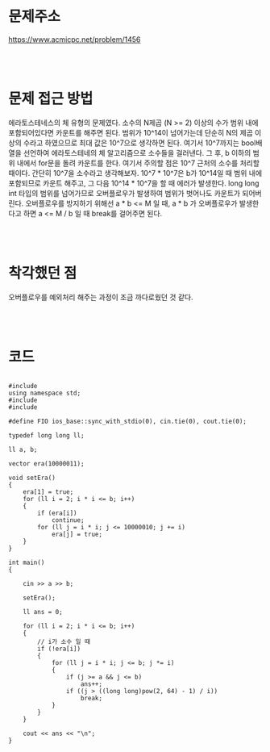 # 문제주소
https://www.acmicpc.net/problem/1456

<br><br>
# 문제 접근 방법
에라토스테네스의 체 유형의 문제였다. 소수의 N제곱 (N >= 2) 이상의 수가 범위 내에 포함되어있다면 카운트를 해주면 된다.
범위가 10^14이 넘어가는데 단순히 N의 제곱 이상의 수라고 하였으므로 최대 값은 10^7으로 생각하면 된다.
여기서 10^7까지는 bool배열을 선언하여 에라토스테네의 체 알고리즘으로 소수들을 걸러낸다.
그 후, b 이하의 범위 내에서 for문을 돌려 카운트를 한다.
여기서 주의할 점은 10^7 근처의 소수를 처리할 때이다. 간단히 10^7을 소수라고 생각해보자.
10^7 * 10^7은 b가 10^14일 때 범위 내에 포함되므로 카운트 해주고, 그 다음 10^14 * 10^7을 할 때 에러가 발생한다.
long long int 타입의 범위를 넘어가므로 오버플로우가 발생하여 범위가 벗어나도 카운트가 되어버린다.
오버플로우를 방지하기 위해선 a * b <= M 일 때, a * b 가 오버플로우가 발생한다고 하면 a <= M / b 일 때 break를 걸어주면 된다.

<br><br>
# 착각했던 점
<p>
오버플로우를 예외처리 해주는 과정이 조금 까다로웠던 것 같다.
</p>
<br><br>


# 코드
<pre>
<code>
#include <iostream>
using namespace std;
#include <cmath>
#include <vector>

#define FIO ios_base::sync_with_stdio(0), cin.tie(0), cout.tie(0);

typedef long long ll;

ll a, b;

vector<bool> era(10000011);

void setEra()
{
    era[1] = true;
    for (ll i = 2; i * i <= b; i++)
    {
        if (era[i])
            continue;
        for (ll j = i * i; j <= 10000010; j += i)
            era[j] = true;
    }
}

int main()
{

    cin >> a >> b;

    setEra();

    ll ans = 0;

    for (ll i = 2; i * i <= b; i++)
    {
        // i가 소수 일 때
        if (!era[i])
        {
            for (ll j = i * i; j <= b; j *= i)
            {
                if (j >= a && j <= b)
                    ans++;
                if ((j > ((long long)pow(2, 64) - 1) / i))
                    break;
            }
        }
    }

    cout << ans << "\n";
}
</code>
</pre>

<br><br>
<p>
</p>